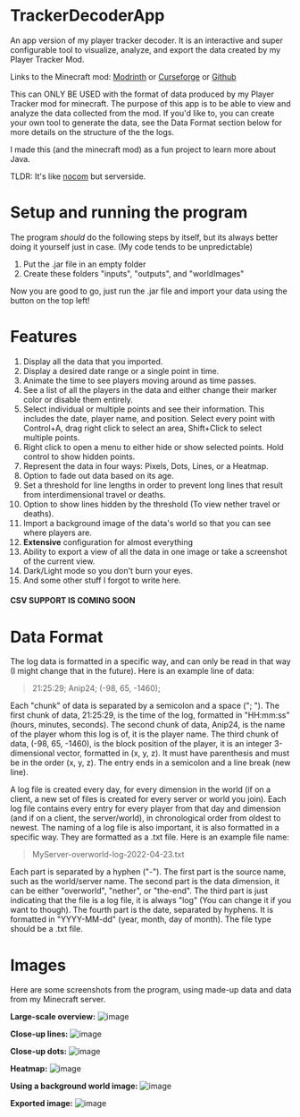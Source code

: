 # TrackerDecoderApp
An app version of my player tracker decoder. It is an interactive and super configurable tool to visualize, analyze, and export the data created by my Player Tracker Mod.

Links to the Minecraft mod:
[Modrinth](https://modrinth.com/mod/wat) or [Curseforge](https://www.curseforge.com/minecraft/mc-mods/wat-mod) or [Github](https://github.com/AIP21/WAT-mod)

This can ONLY BE USED with the format of data produced by my Player Tracker mod for minecraft. The purpose of this app is to be able to view and analyze the data collected from the mod.
If you'd like to, you can create your own tool to generate the data, see the Data Format section below for more details on the structure of the the logs.

I made this (and the minecraft mod) as a fun project to learn more about Java.

TLDR: It's like [nocom](https://github.com/nerdsinspace/nocom-explanation/blob/main/README.md) but serverside.

# Setup and running the program
The program *should* do the following steps by itself, but its always better doing it yourself just in case. (My code tends to be unpredictable)
1. Put the .jar file in an empty folder
2. Create these folders "inputs", "outputs", and "worldImages"

Now you are good to go, just run the .jar file and import your data using the button on the top left!

# Features
1. Display all the data that you imported.
2. Display a desired date range or a single point in time.
3. Animate the time to see players moving around as time passes.
4. See a list of all the players in the data and either change their marker color or disable them entirely.
5. Select individual or multiple points and see their information. This includes the date, player name, and position. Select every point with Control+A, drag right click to select an area, Shift+Click to select multiple points.
6. Right click to open a menu to either hide or show selected points. Hold control to show hidden points.
7. Represent the data in four ways: Pixels, Dots, Lines, or a Heatmap.
8. Option to fade out data based on its age.
9. Set a threshold for line lengths in order to prevent long lines that result from interdimensional travel or deaths.
10. Option to show lines hidden by the threshold (To view nether travel or deaths).
11. Import a background image of the data's world so that you can see where players are.
12. **Extensive** configuration for almost everything
13. Ability to export a view of all the data in one image or take a screenshot of the current view.
14. Dark/Light mode so you don't burn your eyes.
15. And some other stuff I forgot to write here.

#### CSV SUPPORT IS COMING SOON

# Data Format
The log data is formatted in a specific way, and can only be read in that way (I might change that in the future). Here is an example line of data:
> 21:25:29; Anip24; (-98, 65, -1460);

Each "chunk" of data is separated by a semicolon and a space ("; ").
The first chunk of data, 21:25:29, is the time of the log, formatted in "HH:mm:ss" (hours, minutes, seconds).
The second chunk of data, Anip24, is the name of the player whom this log is of, it is the player name.
The third chunk of data, (-98, 65, -1460), is the block position of the player, it is an integer 3-dimensional vector, formatted in (x, y, z). It must have parenthesis and must be in the order (x, y, z).
The entry ends in a semicolon and a line break (new line).


A log file is created every day, for every dimension in the world (if on a client, a new set of files is created for every server or world you join). Each log file contains every entry for every player from that day and dimension (and if on a client, the server/world), in chronological order from oldest to newest.
The naming of a log file is also important, it is also formatted in a specific way. They are formatted as a .txt file. Here is an example file name:
> MyServer-overworld-log-2022-04-23.txt

Each part is separated by a hyphen ("-").
The first part is the source name, such as the world/server name.
The second part is the data dimension, it can be either "overworld", "nether", or "the-end".
The third part is just indicating that the file is a log file, it is always "log" (You can change it if you want to though).
The fourth part is the date, separated by hyphens. It is formatted in "YYYY-MM-dd" (year, month, day of month).
The file type should be a .txt file.

# Images
Here are some screenshots from the program, using made-up data and data from my Minecraft server.

**Large-scale overview:**
![image](https://user-images.githubusercontent.com/44927160/168449122-76f73826-857d-44f6-9839-eea1f9e24066.png)

**Close-up lines:**
![image](https://user-images.githubusercontent.com/44927160/168449136-b182f879-7db2-4e74-983b-37de249d4fad.png)

**Close-up dots:**
![image](https://user-images.githubusercontent.com/44927160/168450319-e88ecefb-bb34-4392-8ca2-c36ce918d4df.png)

**Heatmap:**
![image](https://user-images.githubusercontent.com/44927160/168449151-4151b751-c39a-48e8-b82d-cc6e78c7d8eb.png)

**Using a background world image:**
![image](https://user-images.githubusercontent.com/44927160/168450297-2415fe3d-f164-484f-827b-37ea82d28cd3.png)

**Exported image:**
![image](https://user-images.githubusercontent.com/44927160/171914953-4ca2684b-328a-4a4e-928e-016d6bf0b025.png)

